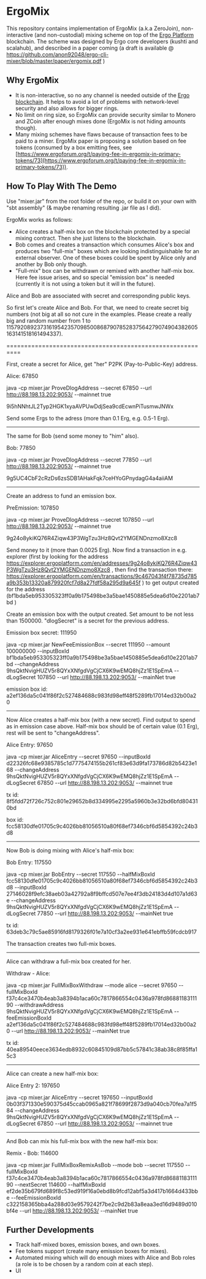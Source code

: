 # ErgoMix


This repository contains implementation of ErgoMix (a.k.a ZeroJoin), non-interactive (and non-custodial) mixing scheme on top of the [Ergo Platform](https://ergoplatform.org/en/) blockchain.
The scheme was designed by Ergo core developers (kushti and scalahub), and described in a paper coming (a draft is available @ https://github.com/anon92048/ergo-cli-mixer/blob/master/paper/ergomix.pdf )

## Why ErgoMix


* It is non-interactive, so no any channel is needed outside of the [Ergo blockchain](https://ergoplatform.org/en/). It helps to avoid a lot of problems with network-level security and also allows for bigger rings.
* No limit on ring size, so ErgoMix can provide security similar to Monero and ZCoin after enough mixes done (ErgoMix is not hiding amounts though).
* Many mixing schemes have flaws because of transaction fees to be paid to a miner. ErgoMix paper is proposing a solution based on 
fee tokens (consumed by a box emitting fees, see [https://www.ergoforum.org/t/paying-fee-in-ergomix-in-primary-tokens/73](https://www.ergoforum.org/t/paying-fee-in-ergomix-in-primary-tokens/73)). 

## How To Play With The Demo

Use "mixer.jar" from the root folder of the repo, or build it on your own with "sbt assembly" (& maybe renaming resulting .jar file as I did).

ErgoMix works as follows:

* Alice creates a half-mix box on the blockchain protected by a special mixing contract. Then she just listens to the blockchain.
* Bob comes and creates a transaction which consumes Alice's box and produces two "full-mix" boxes which are looking indistinguishable for an external observer. One of these boxes could be spent by Alice only and another by Bob only though.
* "Full-mix" box can be withdrawn or remixed with another half-mix box. Here fee issue arises, and so special "emission box" is needed (currently it is not using a token but it will in the future).

Alice and Bob are associated with secret and corresponding public keys.

So first let's create Alice and Bob. For that, we need to create secret big numbers (not big at all so not cure in the examples. Please create a really big and random number from 1 to 115792089237316195423570985008687907852837564279074904382605163141518161494337). 


==========================================================

First, create a secret for Alice, get "her" P2PK (Pay-to-Public-Key) address.

Alice: 67850

java -cp mixer.jar ProveDlogAddress --secret 67850 --url http://88.198.13.202:9053/ --mainnet true

9i5hNNhtJL2Typ2HGK1xyaAVPUwDdjSea9cdEcwnPiTusmwJNWx


Send some Ergs to the adress (more than 0.1 Erg, e.g. 0.5-1 Erg).

---------------------------------------------------------------------------------------------------

The same for Bob (send some money to "him" also).

Bob: 77850

java -cp mixer.jar ProveDlogAddress --secret 77850 --url http://88.198.13.202:9053/ --mainnet true

9g5UC4CbF2cRzDs6zsSDB1AHakFqk7ceHYoGPnydagG4a4aiiAM

---------------------------------------------------------------------------------------------------

Create an address to fund an emission box.

PreEmission: 107850

java -cp mixer.jar ProveDlogAddress --secret 107850 --url http://88.198.13.202:9053/ --mainnet true

9g24o8ykiKQ76R4Ziqw43P3WgTzu3Hz8Qvt2YMGENDnzmo8Xzc8

Send money to it (more than 0.0025 Erg). Now find a transaction in e.g. explorer (first by  looking for the address https://explorer.ergoplatform.com/en/addresses/9g24o8ykiKQ76R4Ziqw43P3WgTzu3Hz8Qvt2YMGENDnzmo8Xzc8 , then find the transaction there: https://explorer.ergoplatform.com/en/transactions/9c467043f4f78735d785a9b353b13320a879920fcf7d8a27fdf58a295d9a645f ) to get output created for the address (bf1bda5eb953305323ff0a9b175498be3a5bae1450885e5dea6d10e2201ab7bd )


Create an emission box with the output created. Set amount to be not less than 1500000. "dlogSecret" is a secret for the previous address.

Emission box secret: 111950

java -cp mixer.jar NewFeeEmissionBox --secret 111950 --amount 100000000 --inputBoxId bf1bda5eb953305323ff0a9b175498be3a5bae1450885e5dea6d10e2201ab7bd --changeAddress 9hsQktNvigHUZV5r8QYxXNfgdVgCjCX6K9wEMQ8hjZz1E1SpEmA --dLogSecret 107850 --url http://88.198.13.202:9053/ --mainNet true

emission box id: a2ef136da5c041f86f2c527484688c983fd98eff48f5289fb17014ed32b00a20

---------------------------------------------------------------------------------------------------

Now Alice creates a half-mix box (with a new secret). Find output to spend as in emission case above. Half-mix box should be of certain value (0.1 Erg), rest will be sent to "changeAddress".

Alice Entry: 97650

java -cp mixer.jar AliceEntry --secret 97650 --inputBoxId d22326fc68e9385785c1d7775474155b261cf83e63d9fa173786d82b5423e168 --changeAddress 9hsQktNvigHUZV5r8QYxXNfgdVgCjCX6K9wEMQ8hjZz1E1SpEmA --dLogSecret 67850 --url http://88.198.13.202:9053/ --mainnet true

tx id: 8f5fdd72f726c752c801e29652b8d334995e2295a5960b3e32bd6bfd804310bd

box id: fcc58130dfe01705c9c4026bb81056510a80f68ef7346cbf6d5854392c24b3d8

----------------------------------------------------------------------------------------------------


Now Bob is doing mixing with Alice's half-mix box:

Bob Entry: 117550

java -cp mixer.jar BobEntry --secret 117550 --halfMixBoxId fcc58130dfe01705c9c4026bb81056510a80f68ef7346cbf6d5854392c24b3d8 --inputBoxId 27146028f9efc38aeb03a42792a8f9bffcd507e7ee4f3db24183d4d107a1d63e --changeAddress 9hsQktNvigHUZV5r8QYxXNfgdVgCjCX6K9wEMQ8hjZz1E1SpEmA --dLogSecret 77850 --url http://88.198.13.202:9053/ --mainNet true

tx id: 63deb3c79c5ae85916fd8179326f01e7a10cf3a2ee931e641ebffb59fcdcb917

The transaction creates two full-mix boxes.

-----------------------------------------------------------------------------------------------------

Alice can withdraw a full-mix box created for her. 

Withdraw - Alice:

java -cp mixer.jar FullMixBoxWithdraw --mode alice --secret 97650 --fullMixBoxId f37c4ce3470b4eab3a8394b1aca60c7817866554c0436a978fd8688118311190 --withdrawAddress 9hsQktNvigHUZV5r8QYxXNfgdVgCjCX6K9wEMQ8hjZz1E1SpEmA --feeEmissionBoxId a2ef136da5c041f86f2c527484688c983fd98eff48f5289fb17014ed32b00a20 --url http://88.198.13.202:9053/ --mainNet true

tx id: 40ea89540eece3634edb8932c60845109d87bb5c57841c38ab38c8f85ffa15c3

------------------------------------------------------------------------------------------------------

Alice can create a new half-mix box:

Alice Entry 2: 197650

java -cp mixer.jar AliceEntry --secret 197650 --inputBoxId 0b03f371330e590375d45ccab0965a821f78699f2873d9a040cb70fea7a1f584 --changeAddress 9hsQktNvigHUZV5r8QYxXNfgdVgCjCX6K9wEMQ8hjZz1E1SpEmA --dLogSecret 67850 --url http://88.198.13.202:9053/ --mainnet true

------------------------------------------------------------------------------------------------------

And Bob can mix his full-mix box with the new half-mix box: 

Remix - Bob: 114600

java -cp mixer.jar FullMixBoxRemixAsBob --mode bob --secret 117550 --fullMixBoxId f37c4ce3470b4eab3a8394b1aca60c7817866554c0436a978fd8688118311190 --nextSecret 114600 --halfMixBoxId ef2de35b679fd689f8c53ed919f16a0ebd8b9fcd12abf5a3d417b1664d433bbe  --feeEmissionBoxId c322158365bba4a288d03e9579242f7be2c9d2b83a8eaa3ed16d9489d010bf4e --url http://88.198.13.202:9053/ --mainNet true


## Further Developments

* Track half-mixed boxes, emission boxes, and own boxes.
* Fee tokens support (create many emission boxes for mixes).
* Automated mixing which will do enough mixes with Alice and Bob roles (a role is to be chosen by a random coin at each step). 
* UI

